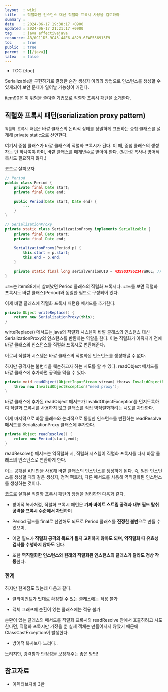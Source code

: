 ```yaml
---
layout  : wiki
title   : 직렬화된 인스턴스 대신 직렬화 프록시 사용을 검토하라 
summary : 
date    : 2024-06-17 19:38:17 +0900
updated : 2024-06-17 21:21:17 +0900
tag     : java effectivejava
resource: AB/0C11D5-9C43-4AE6-A829-6FAF556915F9
toc     : true
public  : true
parent  : [[/java]]
latex   : false
---
```

* TOC
{:toc}

Serializable을 구현하기로 결정한 순간 생성자 이외의 방법으로 인스턴스를 생성할 수 있게되어 보안 문제가 일어날 가능성이 커진다.

item90은 이 위험을 줄여줄 기법으로 직렬화 프록시 패턴을 소개한다.

## 직렬화 프록시 패턴(serialization proxy pattern)

`직렬화 프록시 패턴`은 바깥 클래스의 논리적 상태를 정밀하게 표현하는 중첩 클래스를 설계해 private static으로 선언한다.

여기서 중첩 클래스가 바깥 클래스의 직렬화 프록시가 된다. 이 때, 중첩 클래스의 생성자는 단 하나여야 하며, 바깥 클래스를 매개변수로 받아야 한다. (일관성 복사나 방어적 복사도 필요하지 않다.)

코드로 살펴보자.

```java
// Period
public class Period {
    private final Date start;
    private final Date end;
    
    public Period(Date start, Date end) {
        ...
    }
}

// SerializationProxy
private static class SerializationProxy implements Serializable {
    private final Date start;
    private final Date end;
    
    SerializationProxy(Period p) {
        this.start = p.start;
        this.end = p.end;
    }
    
    private static final long serialVersionUID = 4359837952347u96L; // 무작위 값
}
```

코드는 item88에서 살펴봤던 Period 클래스의 직렬화 프록시다. 코드를 보면 직렬화 프록시도 바깥 클래스(Period)와 동일한 필드로 구성되어 있다.

이제 바깥 클래스에 직렬화 프록시 패턴용 메서드를 추가한다.

```java
private Object writeReplace() {
    return new SerializationProxy(this);
}
```

wirteReplace() 메서드는 java의 직렬화 시스템이 바깥 클래스의 인스턴스 대신 SerializationProxy의 인스턴스를 반환하는 역할을 한다. 이는 직렬화가 이뤄지기 전에 바깥 클래스의 인스턴스를 직렬화 프록시로 변환해준다.

이로써 직렬화 시스템은 바깥 클래스의 직렬화된 인스턴스를 생성해낼 수 없다. 

하지만 공격자는 불변식을 훼손하고자 하는 시도를 할 수 있다. readObject 메서드를 바깥 클래스에 추가하면 공격을 막을 수 있다.

```java
private void readObject(ObjectInputStream stream) thorws InvalidObjectException {
    throw new InvalidObjectException("need proxy");
}
```

바깥 클래스에 추가된 readObject 메서드가 InvalidObjectException를 던지도록하여 직렬화 프록시를 사용하지 않고 클래스를 직접 역직렬화하려는 시도를 차단한다.

이제 마지막으로 바깥 클래스와 논리적으로 동일한 인스턴스를 반환하는 readResolve 메서드를 SerializationProxy 클래스에 추가한다. 

```java
private Object readResolve() {
    return new Period(start,end);
}
```

readResolve() 메서드는 역직렬화 시, 직렬화 시스템이 직렬화 프록시를 다시 바깥 클래스의 인스턴스로 변환하게 한다.

이는 공개된 API 만을 사용해 바깥 클래스의 인스턴스를 생성하게 된다. 즉, 일반 인스턴스를 생성할 때와 같은 생성자, 정적 팩토리, 다른 메서드를 사용해 역직렬화된 인스턴스를 생성하는 것이다.

코드로 살펴본 직렬화 프록시 패턴의 장점을 정리하면 다음과 같다. 

- 방어적 복사처럼, 직렬화 프록시 패턴은 **가짜 바이트 스트림 공격과 내부 필드 탈취 공격을 프록시 수준에서 차단**하며

- Period 필드를 final로 선언해도 되므로 Period 클래스를 **진정한 불변**으로 만들 수 있으며,

- 어떤 필드가 **직렬화 공격의 목표가 될지 고민하지 않아도 되며, 역직렬화 때 유효성 검사를 수행하지 않아도** 된다.

- 또한 **역직렬화한 인스턴스와 원래의 직렬화된 인스턴스의 클래스가 달라도 정상 작동**한다.

### 한계 

하지만 한계점도 있는데 다음과 같다.

- 클라이언트가 멋대로 확장할 수 있는 클래스에는 적용 불가

- 객체 그래프에 순환이 있는 클래스에는 적용 불가

순환이 있는 클래스의 메서드를 직렬화 프록시의 readResolve 안에서 호출하려고 시도한다면, 직렬화 프록시만 가졌을 뿐 실제 객체는 만들어지지 않았기 때문에 ClassCastException이 발생한다.

- 방어적 복사보다 느리다.. 
  
느리지만, 강력함과 안정성을 보장해주는 좋은 방법!

## 참고자료

- 이펙티브자바 3판

